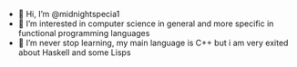 - 👋 Hi, I’m @midnightspecia1
- 👀 I’m interested in computer science in general and more specific in functional programming languages 
- 🌱 I’m never stop learning, my main language is C++ but i am very exited about Haskell and some Lisps

<!---
midnightspecia1/midnightspecia1 is a ✨ special ✨ repository because its `README.md` (this file) appears on your GitHub profile.
You can click the Preview link to take a look at your changes.
--->
